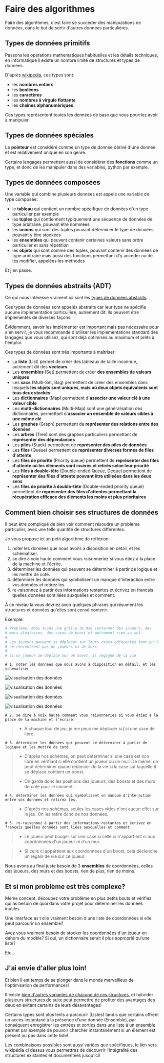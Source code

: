 # Faire des algorithmes
Faire des algorithmes, c'est faire se succeder des manipulations de données, dans le but de sortir d'autres données particulières.


## Types de données primitifs

Passons les operations mathematiques habituelles et les détails techniques, en informatique il existe un nombre limité de structures et types de données.



D'après [wikipédia](https://en.wikipedia.org/wiki/Data_type), ces types sont:
- les **nombres entiers**
- les **booléens**
- les **caractères**
- les **nombres à virgule flottante**
- les **chaines alphanumériques**

Ces types représentent toutes les données de base que vous pourriez avoir à manipuler.

## Types de données spéciales

Le **pointeur** est considéré comme un type de donnée dérivé d'une donnée et est relativement unique en son genre.

Certains langages permettent aussi de considérer des **fonctions** comme un type, et donc de les manipuler dans des variables, python par exemple.


## Types de données composées


Une variable qui combine plusieurs données est appelé une variable de type composée:
- le **tableau** qui contient un nombre spécifique de données d'un type particulier par exemple
- les **tuples** qui contiennent typiquement une séquence de données de type arbitraire, pouvant être nommées
- les **unions** qui sont des tuples pouvant déterminer le type de données pouvant y être stockées
- les **ensembles** qui peuvent contenir certaines valeurs sans ordre particulier et sans répétition
- les **objets** qui sont comme des tuples, pouvant contenir des données de type arbitraire mais aussi des fonctions permettant d'y accèder ou de les modifier, appelées les méthodes

Et j'en passe.

## Types de données abstraits (ADT)

Ce qui nous intéresse vraiment ici sont les [types de données abstraits](https://en.wikipedia.org/wiki/Abstract_data_type#Examples_2)...

Ces types de données sont appelés abstraits car leur type ne spécifie aucune implementation particulière, autrement dit: Ils peuvent être implémentés de diverses façons.

Évidemment, savoir les implémenter est important mais pas nécessaire pour s'en servir, je vous recommande d'utiliser les implementations standard des langages que vous utilisez, qui sont déjà optimisés au maximum et prêts à l'emploi.

Ces types de données sont très importants à maîtriser:
- La **liste** (List) permet de créer des tableaux de taille inconnue, autrement dit des **vecteurs**
- Les **ensembles** (Set) permettent de créer **des ensembles de valeurs uniques**
- Les **sacs** (Multi-Set, Bag) permettent de créer des ensembles dans lesquels **les objets sont uniques, mais où deux objets équivalents sont tous deux stockés**
- Les **dictionnaires** (Map) permettent d'**associer une valeur clé à une valeur cible**
- Les **multi-dictionnaires** (Multi-Map) sont une généralisation des dictionnaires, permettant d'**associer un ensemble de valeurs cibles à une même clé**
- Les **graphes** (Graph) permettent de **représenter des relations entre des données**
- Les **arbres** (Tree) sont des graphes particuliers permettant de **représenter des dépendances**
- Les **piles** (Stack) permettent de **représenter des piles de données**
- Les **files** (Queue) permettent de **représenter diverses formes de files d'attente**
- Les **files de priorité** (Priority queue) permettent de **représenter des files d'attente où les éléments sont insérés et retirés selon leur priorité**
- Les **files à double-tête** (Double-ended Queue, Deque) permettent de **représenter des files d'attente pouvant être utilisées dans les deux sens**
- Les **files de priorité à double-tête** (Double-ended priority queue) permettent de **représenter des files d'attentes permettant la récupération efficace des éléments les moins et plus prioritaires**

## Comment bien choisir ses structures de données

Il peut être compliqué de bien voir comment résoudre un problème particulier, avec une telle quantité de structures différentes.

Je vous propose ici un petit algorithme de refléxion:

1. noter les données que nous avons à disposition en détail, et les schématiser.
2. se dire à voix haute comment vous raisonneriez si vous étiez à la place de la machine et l'écrire.
3. déterminer les données qui peuvent se déterminer à partir de logique et les mettre de coté.
4. déterminer les données qui symbolisent un manque d'interaction entre vos données et retirez les.
5. re-raisonnez à partir des informations restantes et écrivez en francais quelles données sont liées auxquelles et comment.

À ce niveau là vous devriez avoir quelques phrases qui résument les structures et données qu'elles sont censé contenir.

Exemple:
```python
# Problême: Nous avons une grille de 8x8 contenant des joueurs, des
# murs aléatoires, des cases de boost et autrement rien au sol
#
# Les joueurs peuvent se déplacer sur leurs cases adjacentes tant qu'ils
# ne rencontrent pas de joueurs ni de murs
#
# Si un joueur se déplace sur un boost, il regagne de la vie
```
```
# 1. noter les données que nous avons à disposition en détail, et les schématiser
```
![visualisation des données](../pics/algo_1.PNG)

![visualisation des données](../pics/algo_1b.PNG)

![visualisation des données](../pics/algo_2.PNG)

![visualisation des données](../pics/algo_3.PNG)

```
# 2. se dire à voix haute comment vous raisonneriez si vous étiez à la place de la machine et l'écrire.
```
> - À chaque tour de jeu, je me peux me déplacer si j'ai une case de libre.

```
# 3. déterminer les données qui peuvent se déterminer à partir de logique et les mettre de coté
```
> - D'après nos schémas, on peut déterminer si une case est non libre en vérifiant si elle contient un joueur ou un mur.
De même, on peut déterminer quand redonner de la vie si la case sur laquelle il se déplace contient un boost.

> - On garde donc les positions des joueurs, des boosts et des murs de coté pour le moment.

```
# 4. déterminer les données qui symbolisent un manque d'interaction entre vos données et retirez les.
```
> - D'après nos schémas, seules les cases vides n'ont aucun effet sur le jeu. On les retire donc de nos données.

```
# 5. re-raisonnez à partir des informations restantes et écrivez en francais quelles données sont liées auxquelles et comment
```
> - Le joueur peut bouger sur une case si celle ci n'appartient ni aux coordonnées d'un joueur ni d'un mur.

> - Si celle ci appartient aux coordonnées d'un boost, cela déclenche un regain de vie sur ce joueur.

Nous avons au final juste besoin de 3 **ensembles** de coordonnées, celles des joueurs, des murs et des boosts, rien de plus, rien de moins.

## Et si mon problème est très complexe?

Meme concept, découpez votre problème en plus petits bouts et vérifiez qui as besoin de quoi dans votre projet pour déterminer les données inutiles.

Une interface as t elle vraiment besoin d une liste de coordonnées si elle peut parcourir un ensemble?

Avez vous vraiment besoin de stocker les coordonnées d'un joueur en dehors du modèle?
Si oui, un dictionnaire serait il plus approprié qu'une liste?

Etc..

## J'ai envie d'aller plus loin!

Et bien il est temps de se plonger dans le monde merveilleux de l'optimisation de performances!

Il existe [bien d'autres variantes de chacune de ces structures](https://en.wikipedia.org/wiki/List_of_data_structures), et hybrider plusieurs structures de suite peut permettre de profiter des avantages des deux en évitant certains de leurs désavantages!

Certains types sont plus lents à parcourir (Listes) tandis que certains offrent un accès instantané à la présence d'une donnée (Ensemble), par conséquent enregistrer les entrées et sorties dans une liste à un ensemble permet par exemple de pouvoir chercher instantanément si un élément est présent ou pas dans cette liste!

Les combinaisons possibles sont aussi variées que spécifiques, le lien vers wikipédia ci dessus vous permettras de découvrir l'intégralité des structures existantes et documentées jusqu'ici!